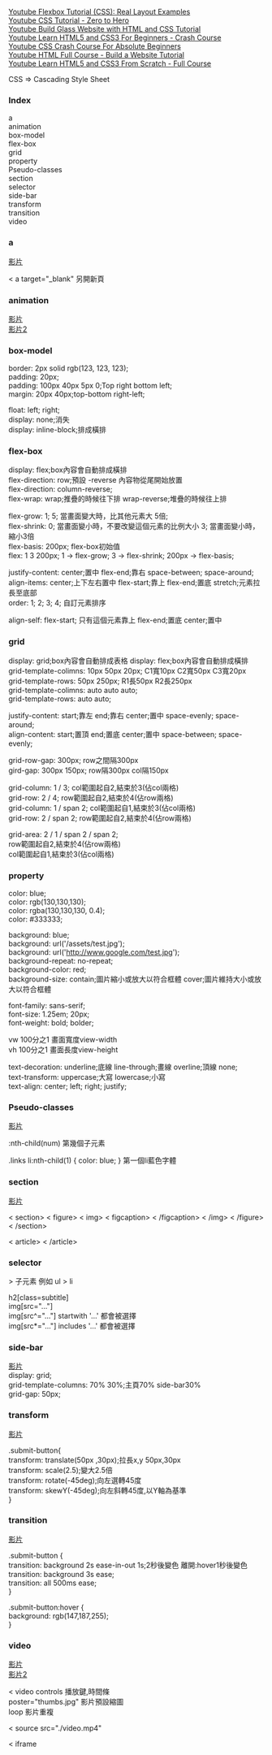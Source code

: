 
[Youtube Flexbox Tutorial (CSS): Real Layout Examples](https://www.youtube.com/watch?v=k32voqQhODc&ab_channel=LearnWebCode)   
[Youtube CSS Tutorial - Zero to Hero](https://www.youtube.com/watch?v=1Rs2ND1ryYc&ab_channel=freeCodeCamp.org)   
[Youtube Build Glass Website with HTML and CSS Tutorial](https://www.youtube.com/watch?v=O7WbVj5apxU&ab_channel=DevEd)        
[Youtube Learn HTML5 and CSS3 For Beginners - Crash Course](https://www.youtube.com/watch?v=vQWlgd7hV4A&ab_channel=DevEd)   
[Youtube CSS Crash Course For Absolute Beginners](https://www.youtube.com/watch?v=yfoY53QXEnI&ab_channel=TraversyMedia)   
[Youtube HTML Full Course - Build a Website Tutorial](https://www.youtube.com/watch?v=pQN-pnXPaVg&ab_channel=freeCodeCamp.org)   
[Youtube Learn HTML5 and CSS3 From Scratch - Full Course](https://www.youtube.com/watch?v=mU6anWqZJcc&ab_channel=freeCodeCamp.org)   


CSS => Cascading Style Sheet    

### Index   
a   
animation   
box-model   
flex-box    
grid    
property    
Pseudo-classes    
section   
selector    
side-bar    
transform   
transition    
video   

### a   

[影片](https://youtu.be/vQWlgd7hV4A?t=2736)   

< a target="_blank" 另開新頁       


### animation   

[影片](https://youtu.be/1Rs2ND1ryYc?t=19018)    
[影片2](https://youtu.be/1Rs2ND1ryYc?t=19797)   


### box-model           

border: 2px solid rgb(123, 123, 123);           
padding: 20px;          
padding: 100px 40px 5px 0;Top right bottom left;            
margin: 20px 40px;top-bottom right-left;                   

float: left; right;            
display: none;消失          
display: inline-block;排成橫排             




### flex-box            

display: flex;box內容會自動排成橫排    
flex-direction: row;預設 -reverse 內容物從尾開始放置          
flex-direction: column-reverse;           
flex-wrap: wrap;推疊的時候往下排 wrap-reverse;堆疊的時候往上排   

flex-grow: 1; 5;  當畫面變大時，比其他元素大 5倍;    
flex-shrink: 0; 當畫面變小時，不要改變這個元素的比例大小 3; 當畫面變小時，縮小3倍    
flex-basis: 200px; flex-box初始值    
flex: 1 3 200px;  1 -> flex-grow; 3 -> flex-shrink; 200px -> flex-basis;    

justify-content: center;置中 flex-end;靠右 space-between; space-around;       
align-items: center;上下左右置中 flex-start;靠上 flex-end;置底 stretch;元素拉長至底部        
order: 1; 2; 3; 4; 自訂元素排序           

align-self: flex-start; 只有這個元素靠上 flex-end;置底  center;置中   


### grid    

display: grid;box內容會自動排成表格     display: flex;box內容會自動排成橫排   
grid-template-colimns: 10px 50px 20px; C1寬10px C2寬50px C3寬20px    
grid-template-rows: 50px 250px; R1長50px R2長250px   
grid-template-colimns: auto auto auto;    
grid-template-rows: auto auto;    

justify-content: start;靠左 end;靠右 center;置中 space-evenly; space-around;      
align-content: start;置頂 end;置底 center;置中 space-between; space-evenly;     

grid-row-gap: 300px; row之間隔300px    
gird-gap: 300px 150px; row隔300px col隔150px    

grid-column: 1 / 3; col範圍起自2,結束於3(佔col兩格)      
grid-row: 2 / 4; row範圍起自2,結束於4(佔row兩格)    
grid-column: 1 / span 2; col範圍起自1,結束於3(佔col兩格)      
grid-row: 2 / span 2; row範圍起自2,結束於4(佔row兩格)    

grid-area: 2 / 1 / span 2 / span 2;   
row範圍起自2,結束於4(佔row兩格)    
col範圍起自1,結束於3(佔col兩格)      


### property   

color: blue;    
color: rgb(130,130,130);   
color: rgba(130,130,130, 0.4);   
color: #333333;    

background: blue;   
background: url('/assets/test.jpg');    
background: url('http://www.google.com/test.jpg');    
background-repeat: no-repeat;      
background-color: red;    
background-size: contain;圖片縮小或放大以符合框體   cover;圖片維持大小或放大以符合框體    

font-family: sans-serif;            
font-size: 1.25em; 20px;               
font-weight: bold; bolder;     

vw 100分之1 畫面寬度view-width            
vh 100分之1 畫面長度view-height            

text-decoration: underline;底線 line-through;畫線 overline;頂線 none;      
text-transform: uppercase;大寫 lowercase;小寫       
text-align: center; left; right; justify;         

### Pseudo-classes    

[影片](https://youtu.be/vQWlgd7hV4A?t=7362)    

:nth-child(num) 第幾個子元素   

.links li:nth-child(1) { color: blue; } 第一個li藍色字體   


### section   

[影片](https://youtu.be/vQWlgd7hV4A?t=5248)    

< section> 
< figure> < img> < figcaption> < /figcaption> < /img> < /figure> < /section>    

< article> < /article>


### selector    

\>   子元素   例如 ul > li   

h2[class=subtitle]    
img[src="..."]    
img[src^="..."]    startwith '...' 都會被選擇    
img[src*="..."]    includes '...' 都會被選擇


### side-bar    

[影片](https://youtu.be/1Rs2ND1ryYc?t=20854)    
display: grid;    
grid-template-columns: 70% 30%;主頁70% side-bar30%   
grid-gap: 50px;   



### transform   

[影片](https://youtu.be/1Rs2ND1ryYc?t=18015)    

.submit-button{   
transform: translate(50px ,30px);拉長x,y 50px,30px   
transform: scale(2.5);變大2.5倍    
transform: rotate(-45deg);向左選轉45度    
transform: skewY(-45deg);向左斜轉45度,以Y軸為基準       
}   


### transition    

[影片](https://youtu.be/1Rs2ND1ryYc?t=17345)    

.submit-button {    
transition: background 2s ease-in-out 1s;2秒後變色  離開:hover1秒後變色     
transition: background 3s ease;   
transition: all 500ms ease;   
}   

.submit-button:hover {    
background: rgb(147,187,255);   
}   


### video   

[影片](https://youtu.be/vQWlgd7hV4A?t=2416)    
[影片2](https://youtu.be/pQN-pnXPaVg?t=4616)   

< video controls 播放鍵,時間條      
poster="thumbs.jpg" 影片預設縮圖    
loop 影片重複      

< source src="./video.mp4"

< iframe 

